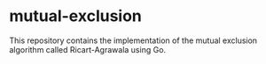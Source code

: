 # mutual-exclusion
This repository contains the implementation of the mutual exclusion algorithm called Ricart-Agrawala using Go.
